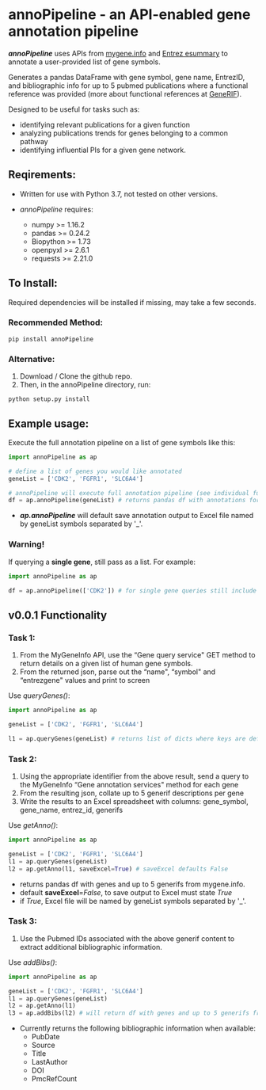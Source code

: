 # annoPipeline - an API-enabled gene annotation pipeline

***annoPipeline*** uses APIs from [mygene.info](http://mygene.info/) and [Entrez esummary](https://dataguide.nlm.nih.gov/eutilities/utilities.html#esummary) to annotate a user-provided list of gene symbols.

Generates a pandas DataFrame with gene symbol, gene name, EntrezID, and bibliographic info for up to 5 pubmed publications where a functional reference was provided (more about functional references at [GeneRIF](https://www.ncbi.nlm.nih.gov/gene/about-generif)).

Designed to be useful for tasks such as:
* identifying relevant publications for a given function
* analyzing publications trends for genes belonging to a common pathway
* identifying influential PIs for a given gene network. 

## Reqirements:
* Written for use with Python 3.7, not tested on other versions.

* *annoPipeline* requires:
    - numpy >= 1.16.2
    - pandas >= 0.24.2
    - Biopython >= 1.73
    - openpyxl >= 2.6.1
    - requests >= 2.21.0

## To Install:
Required dependencies will be installed if missing, may take a few seconds.

### Recommended Method:
```
pip install annoPipeline
```
### Alternative:
1. Download / Clone the github repo.
2. Then, in the annoPipeline directory, run:
```
python setup.py install
```

## Example usage:
Execute the full annotation pipeline on a list of gene symbols like this:
```python
import annoPipeline as ap

# define a list of genes you would like annotated
geneList = ['CDK2', 'FGFR1', 'SLC6A4']

# annoPipeline will execute full annotation pipeline (see individual functions below). 
df = ap.annoPipeline(geneList) # returns pandas df with annotations for gene and bibliographic info.
```
- ***ap.annoPipeline*** will default save annotation output to Excel file named by geneList symbols separated by '_'.

### Warning! 
If querying a **single gene**, still pass as a list. For example:
```python
import annoPipeline as ap

df = ap.annoPipeline(['CDK2']) # for single gene queries still include [] - will be fixed in later version
```

## v0.0.1 Functionality

### Task 1:
1.  From the MyGeneInfo API, use the “Gene query service" GET method to return details on a given list of human gene symbols.
2.  From the returned json, parse out the “name", “symbol" and “entrezgene" values and print to screen

Use *queryGenes()*:
```python
import annoPipeline as ap

geneList = ['CDK2', 'FGFR1', 'SLC6A4']

l1 = ap.queryGenes(geneList) # returns list of dicts where keys are default mygene fields (symbol,name,taxid,entrezgene,ensemblgene)
```

### Task 2: 
1. 	Using the appropriate identifier from the above result, send a query to the MyGeneInfo “Gene annotation services" method for each gene
2.	From the resulting json, collate up to 5 generif descriptions per gene
3.	Write the results to an Excel spreadsheet with columns: gene_symbol, gene_name, entrez_id, generifs

Use *getAnno()*:
```python
import annoPipeline as ap

geneList = ['CDK2', 'FGFR1', 'SLC6A4']
l1 = ap.queryGenes(geneList)
l2 = ap.getAnno(l1, saveExcel=True) # saveExcel defaults False
```
- returns pandas df with genes and up to 5 generifs from mygene.info. 
- default **saveExcel**=*False*, to save output to Excel must state *True*
- if *True*, Excel file will be named by geneList symbols separated by '_'. 

### Task 3:
1.  Use the Pubmed IDs associated with the above generif content to extract additional bibliographic information.

Use *addBibs()*:
```python
import annoPipeline as ap

geneList = ['CDK2', 'FGFR1', 'SLC6A4']
l1 = ap.queryGenes(geneList)
l2 = ap.getAnno(l1)
l3 = ap.addBibs(l2) # will return df with genes and up to 5 generifs from mygene.info
```  
* Currently returns the following bibliographic information when available:
    * PubDate
    * Source
    * Title
    * LastAuthor
    * DOI
    * PmcRefCount